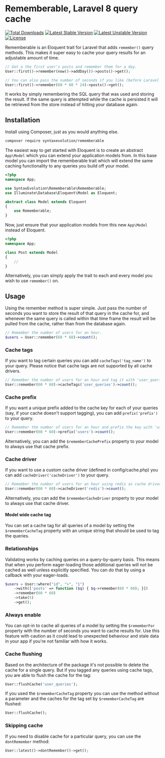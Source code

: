 Rememberable, Laravel 8 query cache
===================================

[![Total Downloads](https://poser.pugx.org/watson/rememberable/downloads.svg)](https://packagist.org/packages/watson/rememberable)
[![Latest Stable Version](https://poser.pugx.org/watson/rememberable/v/stable.svg)](https://packagist.org/packages/watson/rememberable)
[![Latest Unstable Version](https://poser.pugx.org/watson/rememberable/v/unstable.svg)](https://packagist.org/packages/watson/rememberable)
[![License](https://poser.pugx.org/watson/rememberable/license.svg)](https://packagist.org/packages/watson/rememberable)

Rememberable is an Eloquent trait for Laravel that adds `remember()` query methods. This makes it super easy to cache your query results for an adjustable amount of time.

```php
// Get a the first user's posts and remember them for a day.
User::first()->remember(now()->addDay())->posts()->get();

// You can also pass the number of seconds if you like (before Laravel 5.8 this will be interpreted as minutes).
User::first()->remember(60 * 60 * 24)->posts()->get();
```

It works by simply remembering the SQL query that was used and storing the result. If the same query is attempted while the cache is persisted it will be retrieved from the store instead of hitting your database again.

## Installation

Install using Composer, just as you would anything else.

```sh
composer require syntaxevolution/rememberable
```

The easiest way to get started with Eloquent is to create an abstract `App\Model` which you can extend your application models from. In this base model you can import the rememberable trait which will extend the same caching functionality to any queries you build off your model.

```php
<?php
namespace App;

use SyntaxEvolution\Rememberable\Rememberable;
use Illuminate\Database\Eloquent\Model as Eloquent;

abstract class Model extends Eloquent
{
    use Rememberable;
}
```

Now, just ensure that your application models from this new `App\Model` instead of Eloquent.

```php
<?php
namespace App;

class Post extends Model
{
    //
}
```

Alternatively, you can simply apply the trait to each and every model you wish to use `remember()` on.

## Usage

Using the remember method is super simple. Just pass the number of seconds you want to store the result of that query in the cache for, and whenever the same query is called within that time frame the result will be pulled from the cache, rather than from the database again.

```php
// Remember the number of users for an hour.
$users = User::remember(60 * 60)->count();
```

### Cache tags

If you want to tag certain queries you can add `cacheTags('tag_name')` to your query. Please notice that cache tags are not supported by all cache drivers.

```php
// Remember the number of users for an hour and tag it with 'user_queries'
User::remember(60 * 60)->cacheTags('user_queries')->count();
```

### Cache prefix

If you want a unique prefix added to the cache key for each of your queries (say, if your cache doesn't support tagging), you can add `prefix('prefix')` to your query.

```php
// Remember the number of users for an hour and prefix the key with 'users'
User::remember(60 * 60)->prefix('users')->count();
```

Alternatively, you can add the `$rememberCachePrefix` property to your model to always use that cache prefix.

### Cache driver

If you want to use a custom cache driver (defined in config/cache.php) you can add `cacheDriver('cacheDriver')` to your query.

```php
// Remember the number of users for an hour using redis as cache driver
User::remember(60 * 60)->cacheDriver('redis')->count();
```

Alternatively, you can add the `$rememberCacheDriver` property to your model to always use that cache driver.

#### Model wide cache tag

You can set a cache tag for all queries of a model by setting the `$rememberCacheTag` property with an unique string that should be used to tag the queries.

### Relationships

Validating works by caching queries on a query-by-query basis. This means that when you perform eager-loading those additional queries will not be cached as well unless explicitly specified. You can do that by using a callback with your eager-loads.

```php
$users = User::where("id", ">", "1")
    ->with(['posts' => function ($q) { $q->remember(60 * 60); }])
    ->remember(60 * 60)
    ->take(5)
    ->get();
```

### Always enable

You can opt-in to cache all queries of a model by setting the `$rememberFor` property with the number of seconds you want to cache results for. Use this feature with caution as it could lead to unexpected behaviour and stale data in your app if you're not familiar with how it works.

### Cache flushing

Based on the architecture of the package it's not possible to delete the cache for a single query. But if you tagged any queries using cache tags, you are able to flush the cache for the tag:

```php
User::flushCache('user_queries');
```

If you used the `$rememberCacheTag` property you can use the method without a parameter and the caches for the tag set by `$rememberCacheTag` are flushed:

```php
User::flushCache();
```
### Skipping cache

If you need to disable cache for a particular query, you can use the `dontRemember` method:

```php
User::latest()->dontRemember()->get();
```
